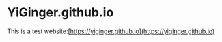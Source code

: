 YiGinger.github.io
==================
This is a test website:[https://yiginger.github.io](https://yiginger.github.io)
